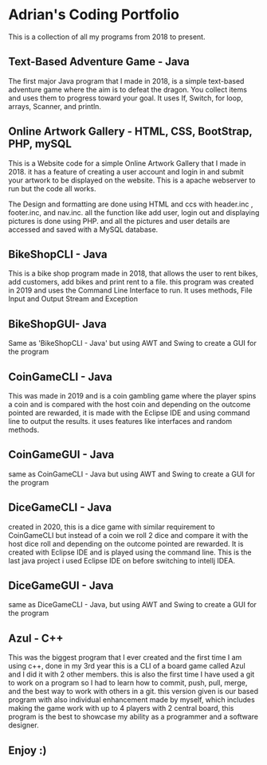 # Adrian's Coding Portfolio
This is a collection of all my programs from 2018 to present.

## Text-Based Adventure Game - Java
The first major Java program that I made in 2018, is a simple text-based adventure game where the aim is to defeat the dragon. You collect items and uses them to progress toward your goal. It uses If, Switch, for loop, arrays, Scanner, and println.

## Online Artwork Gallery - HTML, CSS, BootStrap, PHP, mySQL
This is a Website code for a simple Online Artwork Gallery that I made in 2018. it has a feature of creating a user account and login in and submit your artwork to be displayed on the website. This is a apache webserver to run but the code all works.

The Design and formatting are done using HTML and ccs with header.inc , footer.inc, and nav.inc. all the function like add user, login out and displaying pictures is done using PHP. and all the pictures and user details are accessed and saved with a MySQL database.

## BikeShopCLI - Java 
This is a bike shop program made in 2018, that allows the user to rent bikes, add customers, add bikes and print rent to a file. this program was created in 2019 and uses the Command Line Interface to run. It uses methods, File Input and Output Stream and Exception

## BikeShopGUI- Java 
Same as 'BikeShopCLI - Java' but using AWT and Swing to create a GUI for the program

## CoinGameCLI - Java 
This was made in 2019 and is a coin gambling game where the player spins a coin and is compared with the host coin and depending on the outcome pointed are rewarded, it is made with the Eclipse IDE and using command line to output the results. it uses features like interfaces and random methods.

## CoinGameGUI - Java 
same as CoinGameCLI - Java but using AWT and Swing to create a GUI for the program

## DiceGameCLI - Java 
created in 2020, this is a dice game with similar requirement to CoinGameCLI but instead of a coin we roll 2 dice and compare it with the host dice roll and depending on the outcome pointed are rewarded. It is created with Eclipse IDE and is played using the command line. This is the last java project i used Eclipse IDE on before switching to intellj IDEA.

## DiceGameGUI - Java 
same as DiceGameCLI - Java, but using AWT and Swing to create a GUI for the program

## Azul - C++ 
This was the biggest program that I ever created and the first time I am using c++, done in my 3rd year this is a CLI of a board game called Azul and I did it with 2 other members. this is also the first time I have used a git to work on a program so I had to learn how to commit, push, pull, merge, and the best way to work with others in a git. this version given is our based program with also individual enhancement made by myself, which includes making the game work with up to 4 players with 2 central board, this program is the best to showcase my ability as a programmer and a software designer.

## Enjoy :)